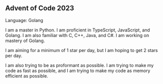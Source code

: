 ## Advent of Code 2023
Language: Golang

I am a master in Python. I am proficient in TypeScript, JavaScript, and Golang. I am also familiar with C, C++, Java, and C#. I am working on mastery of Golang.

I am aiming for a minimum of 1 star per day, but I am hoping to get 2 stars per day.

I am also trying to be as proformant as possible. I am trying to make my code as fast as possible, and I am trying to make my code as memory efficient as possible.

